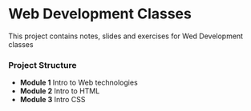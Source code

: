 # Web Development Classes
This project contains notes, slides and exercises 
for Wed Development classes

### Project Structure
- **Module 1** Intro to Web technologies
- **Module 2** Intro to HTML
- **Module 3** Intro CSS
